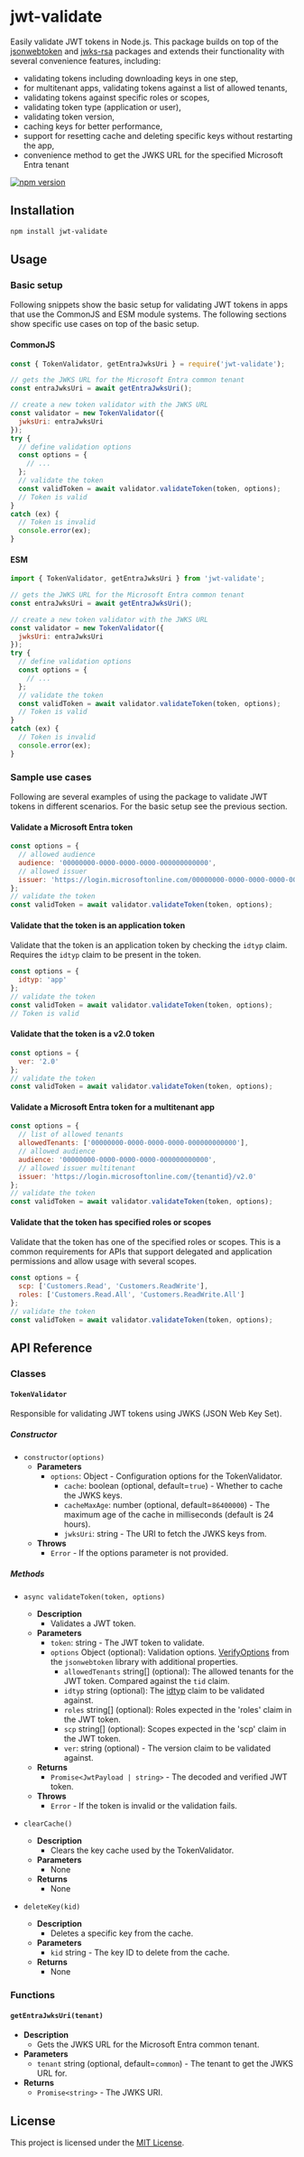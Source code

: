 # jwt-validate

Easily validate JWT tokens in Node.js. This package builds on top of the [jsonwebtoken](https://www.npmjs.com/package/jsonwebtoken) and [jwks-rsa](https://www.npmjs.com/package/jwks-rsa) packages and extends their functionality with several convenience features, including:

- validating tokens including downloading keys in one step,
- for multitenant apps, validating tokens against a list of allowed tenants,
- validating tokens against specific roles or scopes,
- validating token type (application or user),
- validating token version,
- caching keys for better performance,
- support for resetting cache and deleting specific keys without restarting the app,
- convenience method to get the JWKS URL for the specified Microsoft Entra tenant

[![npm version](https://badge.fury.io/js/jwt-validate.svg)](https://badge.fury.io/js/jwt-validate)

## Installation

```bash
npm install jwt-validate
```

## Usage

### Basic setup

Following snippets show the basic setup for validating JWT tokens in apps that use the CommonJS and ESM module systems. The following sections show specific use cases on top of the basic setup.

#### CommonJS

```javascript
const { TokenValidator, getEntraJwksUri } = require('jwt-validate');

// gets the JWKS URL for the Microsoft Entra common tenant
const entraJwksUri = await getEntraJwksUri();

// create a new token validator with the JWKS URL
const validator = new TokenValidator({
  jwksUri: entraJwksUri
});
try {
  // define validation options
  const options = {
    // ...
  };
  // validate the token
  const validToken = await validator.validateToken(token, options);
  // Token is valid
}
catch (ex) {
  // Token is invalid
  console.error(ex);
}
```

#### ESM

```javascript
import { TokenValidator, getEntraJwksUri } from 'jwt-validate';

// gets the JWKS URL for the Microsoft Entra common tenant
const entraJwksUri = await getEntraJwksUri();

// create a new token validator with the JWKS URL
const validator = new TokenValidator({
  jwksUri: entraJwksUri
});
try {
  // define validation options
  const options = {
    // ...
  };
  // validate the token
  const validToken = await validator.validateToken(token, options);
  // Token is valid
}
catch (ex) {
  // Token is invalid
  console.error(ex);
}
```

### Sample use cases

Following are several examples of using the package to validate JWT tokens in different scenarios. For the basic setup see the previous section.

#### Validate a Microsoft Entra token

```javascript
const options = {
  // allowed audience
  audience: '00000000-0000-0000-0000-000000000000',
  // allowed issuer
  issuer: 'https://login.microsoftonline.com/00000000-0000-0000-0000-000000000000/v2.0'
};
// validate the token
const validToken = await validator.validateToken(token, options);
```

#### Validate that the token is an application token

Validate that the token is an application token by checking the `idtyp` claim. Requires the `idtyp` claim to be present in the token.

```javascript
const options = {
  idtyp: 'app'
};
// validate the token
const validToken = await validator.validateToken(token, options);
// Token is valid
```

#### Validate that the token is a v2.0 token

```javascript
const options = {
  ver: '2.0'
};
// validate the token
const validToken = await validator.validateToken(token, options);
```

#### Validate a Microsoft Entra token for a multitenant app

```javascript
const options = {
  // list of allowed tenants
  allowedTenants: ['00000000-0000-0000-0000-000000000000'],
  // allowed audience
  audience: '00000000-0000-0000-0000-000000000000',
  // allowed issuer multitenant
  issuer: 'https://login.microsoftonline.com/{tenantid}/v2.0'
};
// validate the token
const validToken = await validator.validateToken(token, options);
```

#### Validate that the token has specified roles or scopes

Validate that the token has one of the specified roles or scopes. This is a common requirements for APIs that support delegated and application permissions and allow usage with several scopes.

```javascript
const options = {
  scp: ['Customers.Read', 'Customers.ReadWrite'],
  roles: ['Customers.Read.All', 'Customers.ReadWrite.All']
};
// validate the token
const validToken = await validator.validateToken(token, options);
```

## API Reference

### Classes

#### `TokenValidator`

Responsible for validating JWT tokens using JWKS (JSON Web Key Set).

##### Constructor

- `constructor(options)`
  - **Parameters**
    - `options`: Object - Configuration options for the TokenValidator.
      - `cache`: boolean (optional, default=`true`) - Whether to cache the JWKS keys.
      - `cacheMaxAge`: number (optional, default=`86400000`) - The maximum age of the cache in milliseconds (default is 24 hours).
      - `jwksUri`: string - The URI to fetch the JWKS keys from.
  - **Throws**
    - `Error` - If the options parameter is not provided.

##### Methods

- `async validateToken(token, options)`
  - **Description**
    - Validates a JWT token.
  - **Parameters**
    - `token`: string - The JWT token to validate.
    - `options` Object (optional): Validation options. [VerifyOptions](https://github.com/auth0/node-jsonwebtoken#jwtverifytoken-secretorpublickey-options-callback) from the `jsonwebtoken` library with additional properties.
      - `allowedTenants` string[] (optional): The allowed tenants for the JWT token. Compared against the `tid` claim.
      - `idtyp` string (optional): The [idtyp](https://learn.microsoft.com/en-us/entra/identity-platform/optional-claims-reference#:~:text=set%20as%20well.-,idtyp,-Token%20type) claim to be validated against.
      - `roles` string[] (optional): Roles expected in the 'roles' claim in the JWT token.
      - `scp` string[] (optional): Scopes expected in the 'scp' claim in the JWT token.
      - `ver`: string (optional) - The version claim to be validated against.
  - **Returns**
    - `Promise<JwtPayload | string>` - The decoded and verified JWT token.
  - **Throws**
    - `Error` - If the token is invalid or the validation fails.

- `clearCache()`
  - **Description**
    - Clears the key cache used by the TokenValidator.
  - **Parameters**
    - None
  - **Returns**
    - None

- `deleteKey(kid)`
  - **Description**
    - Deletes a specific key from the cache.
  - **Parameters**
    - `kid` string - The key ID to delete from the cache.
  - **Returns**
    - None

### Functions

#### `getEntraJwksUri(tenant)`

- **Description**
  - Gets the JWKS URL for the Microsoft Entra common tenant.
- **Parameters**
  - `tenant` string (optional, default=`common`) - The tenant to get the JWKS URL for.
- **Returns**
  - `Promise<string>` - The JWKS URI.

## License

This project is licensed under the [MIT License](LICENSE).
